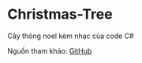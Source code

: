 # Christmas-Tree
<p>Cây thông noel kèm nhạc của code C#</p>
<p>Nguồn tham khảo: <a href="https://github.com/" target="_blank">GitHub</a>
</p>
